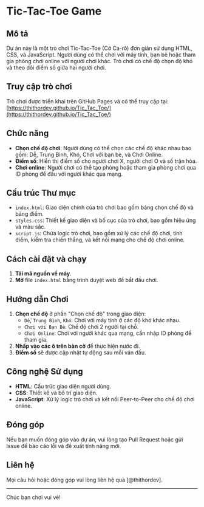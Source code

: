 # Tic-Tac-Toe Game

## Mô tả
Dự án này là một trò chơi Tic-Tac-Toe (Cờ Ca-rô) đơn giản sử dụng HTML, CSS, và JavaScript. Người dùng có thể chơi với máy tính, bạn bè hoặc tham gia phòng chơi online với người chơi khác. Trò chơi có chế độ chọn độ khó và theo dõi điểm số giữa hai người chơi.

## Truy cập trò chơi
Trò chơi được triển khai trên GitHub Pages và có thể truy cập tại: [https://thithordev.github.io/Tic_Tac_Toe/](https://thithordev.github.io/Tic_Tac_Toe/)

## Chức năng
- **Chọn chế độ chơi**: Người dùng có thể chọn các chế độ khác nhau bao gồm: Dễ, Trung Bình, Khó, Chơi với bạn bè, và Chơi Online.
- **Điểm số**: Hiển thị điểm số cho người chơi X, người chơi O và số trận hòa.
- **Chơi online**: Người chơi có thể tạo phòng hoặc tham gia phòng chơi qua ID phòng để đấu với người khác qua mạng.

## Cấu trúc Thư mục
- `index.html`: Giao diện chính của trò chơi bao gồm bảng chọn chế độ và bảng điểm.
- `styles.css`: Thiết kế giao diện và bố cục của trò chơi, bao gồm hiệu ứng và màu sắc.
- `script.js`: Chứa logic trò chơi, bao gồm xử lý các chế độ chơi, tính điểm, kiểm tra chiến thắng, và kết nối mạng cho chế độ chơi online.

## Cách cài đặt và chạy
1. **Tải mã nguồn về máy**.
2. **Mở** file `index.html` bằng trình duyệt web để bắt đầu chơi.

## Hướng dẫn Chơi
1. **Chọn chế độ** ở phần "Chọn chế độ" trong giao diện:
   - `Dễ`, `Trung Bình`, `Khó`: Chơi với máy tính ở các độ khó khác nhau.
   - `Chơi với Bạn Bè`: Chế độ chơi 2 người tại chỗ.
   - `Chơi Online`: Chơi với người khác qua mạng, cần nhập ID phòng để tham gia.
2. **Nhấp vào các ô trên bàn cờ** để thực hiện nước đi.
3. **Điểm số** sẽ được cập nhật tự động sau mỗi ván đấu.

## Công nghệ Sử dụng
- **HTML**: Cấu trúc giao diện người dùng.
- **CSS**: Thiết kế và bố trí giao diện.
- **JavaScript**: Xử lý logic trò chơi và kết nối Peer-to-Peer cho chế độ chơi online.

## Đóng góp
Nếu bạn muốn đóng góp vào dự án, vui lòng tạo Pull Request hoặc gửi Issue để báo cáo lỗi và đề xuất tính năng mới.

## Liên hệ
Mọi câu hỏi hoặc đóng góp vui lòng liên hệ qua [@thithordev].

---

Chúc bạn chơi vui vẻ!
